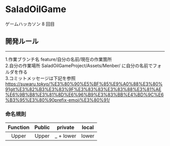 # SaladOilGame
ゲームハッカソン 8 回目

## 開発ルール
---
1.作業ブランチ名    feature/自分の名前/現在の作業箇所<br>
2.自分の作業場所    SaladOilGameProject/Assets/Menber/  に自分の名前でフォルダを作る<br>
3.コミットメッセージは下記を参照<br>
    https://suwaru.tokyo/%E3%80%90%E5%BF%85%E9%A0%88%E3%80%91git%E3%82%B3%E3%83%9F%E3%83%83%E3%83%88%E3%81%AE%E6%9B%B8%E3%81%8D%E6%96%B9%E3%83%BB%E4%BD%9C%E6%B3%95%E3%80%90prefix-emoji%E3%80%91/  <br>

### 命名規則
|Function|Public|private|local|
|:--:|:--:|:--:|:--:|
|Upper|Upper|_ + lower|lower|
